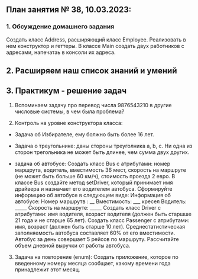 ## План занятия № 38, 10.03.2023:

### 1. Обсуждение домашнего задания
Создать класс Address, расширяющий класс Employee.
Реализовать в нем конструктор и геттеры.
В классе Main создать двух работников с адреcами, напечатаь в консоли их адреса.

## 2. Расширяем наш список знаний и умений


## 3. Практикум - решение задач
1. Вспоминаем задачу про перевод числа 9876543210 в другие числовые системы,
в чем была проблема?

2. Контроль на уровне конструктора класса:
- Задача об Избирателе, ему болжно быть более 16 лет.

- Задача о треугольнике: даны стороны треуголника a, b, с.
Ни одна из сторон трегольника не может быть длинее, чем сумма двух других. 

- задача об автобусе: 
Создать класс Bus с атрибутами: номер маршрута, водитель, вместимость 36 мест, скорость на маршруте
(не может быть больше 60 км/ч), стоимость проезда 2 евро. В классе Bus создайте метод setDriver, 
который принимает имя драйвера и назначает его водителем автобуса.
Сформируйте информцию об автобусе в следующем виде:
  Информация об автобусе:
  Номер маршрутв : __
  Вместимость: ___ кресел
  Водитель: _____
  Скорость на маршруте: _____
Создать класс Driver с атрибутами: имя водителя, возраст водителя (должен быть старшше 21 года и 
не старше 65 лет). 
Создать класс Passenger с атрибутами: имя, возраст (должен быть старше 10 лет).
Среднестатистическая заполняемость автобуса составляет 60% от его вместимости.
Автобус за день совершает 5 рейсов по маршруту. Рассчитайте объем дневной выручки от работы
автобуса.

3. Задача на повторение (enum):
Создать приложение, которое по введенному номеру месяца сообщает, какому времени года 
принадлежит этот месяц.




